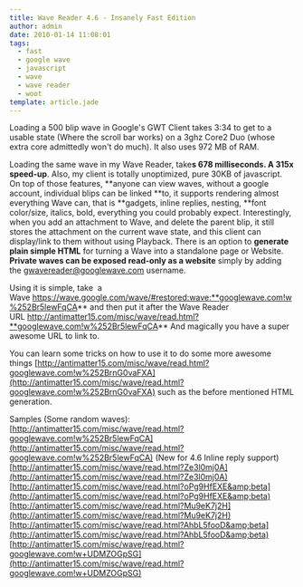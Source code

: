 ```yaml
---
title: Wave Reader 4.6 - Insanely Fast Edition
author: admin
date: 2010-01-14 11:08:01
tags: 
  - fast
  - google wave
  - javascript
  - wave
  - wave reader
  - woot
template: article.jade
---
```


Loading a 500 blip wave in Google's GWT Client takes 3:34 to get to a usable state (Where the scroll bar works) on a 3ghz Core2 Duo (whose extra core admittedly won't do much). It also uses 972 MB of RAM.

Loading the same wave in my Wave Reader, take**s 678 milliseconds. A 315x speed-up**. Also, my client is totally unoptimized, pure 30KB of javascript. On top of those features, **anyone can view waves<span style="font-weight: normal;">, without a google account, </span>individual blips can be linked **to, it supports rendering almost everything Wave can, that is **gadgets, inline replies, nesting, **font color/size, italics, bold, everything you could probably expect. Interestingly, when you add an attachment to Wave, and delete the parent blip, it still stores the attachment on the current wave state, and this client can display/link to them without using Playback. There is an option to **generate plain simple HTML** for turning a Wave into a standalone page or Website. **Private waves can be exposed read-only as a website** simply by adding the gwavereader@googlewave.com username.

Using it is simple, take  a Wave https://wave.google.com/wave/#restored:wave:**googlewave.com!w%252Br5lewFqCA** and then put it after the Wave Reader URL http://antimatter15.com/misc/wave/read.html?**googlewave.com!w%252Br5lewFqCA**
And magically you have a super awesome URL to link to.

You can learn some tricks on how to use it to do some more awesome things [http://antimatter15.com/misc/wave/read.html?googlewave.com!w%252BrnG0vaFXA](http://antimatter15.com/misc/wave/read.html?googlewave.com!w%252BrnG0vaFXA) such as the before mentioned HTML generation.

Samples (Some random waves):
[http://antimatter15.com/misc/wave/read.html?googlewave.com!w%252Br5lewFqCA](http://antimatter15.com/misc/wave/read.html?googlewave.com!w%252Br5lewFqCA) (New for 4.6 Inline reply support)
[http://antimatter15.com/misc/wave/read.html?Ze3l0mj0A](http://antimatter15.com/misc/wave/read.html?Ze3l0mj0A)
[http://antimatter15.com/misc/wave/read.html?oPg9HfEXE&amp;beta](http://antimatter15.com/misc/wave/read.html?oPg9HfEXE&amp;beta)
[http://antimatter15.com/misc/wave/read.html?Mu9eK7j2H](http://antimatter15.com/misc/wave/read.html?Mu9eK7j2H)
[http://antimatter15.com/misc/wave/read.html?AhbL5fooD&amp;beta](http://antimatter15.com/misc/wave/read.html?AhbL5fooD&amp;beta)
[http://antimatter15.com/misc/wave/read.html?googlewave.com!w+UDMZOGpSG](http://antimatter15.com/misc/wave/read.html?googlewave.com!w+UDMZOGpSG)
